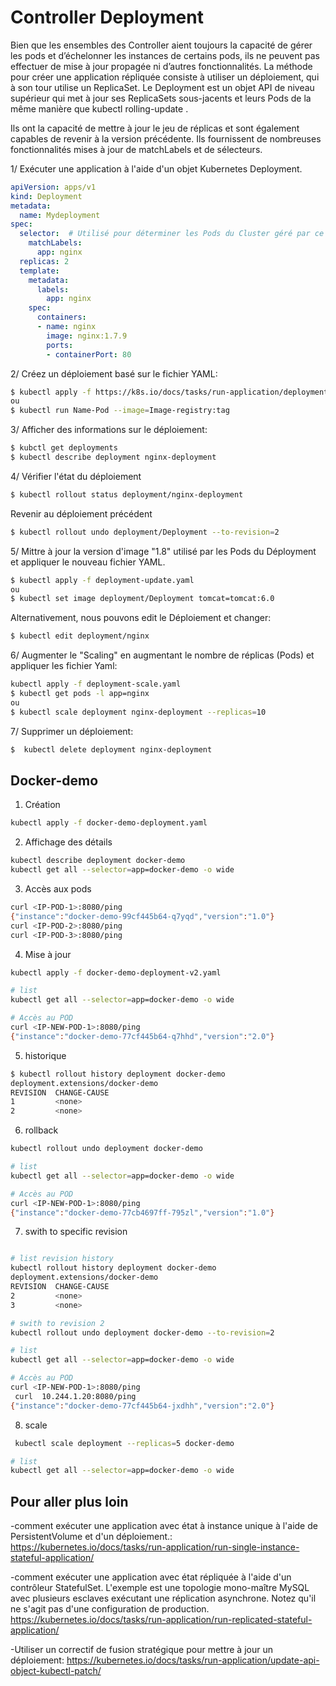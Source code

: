 
# Controller Deployment

Bien que les ensembles des Controller aient toujours la capacité de gérer les pods et d’échelonner les instances de certains pods, ils ne peuvent pas effectuer de mise à jour propagée ni d’autres fonctionnalités. La méthode pour créer une application répliquée consiste à utiliser un déploiement, qui à son tour utilise un ReplicaSet. Le Deployment est un objet API de niveau supérieur qui met à jour ses ReplicaSets sous-jacents et leurs Pods de la même manière que kubectl rolling-update .

Ils ont la capacité de mettre à jour le jeu de réplicas et sont également capables de revenir à la version précédente. Ils fournissent de nombreuses fonctionnalités mises à jour de matchLabels et de sélecteurs.

1/ Exécuter une application à l'aide d'un objet Kubernetes Deployment.
```yaml
apiVersion: apps/v1 
kind: Deployment
metadata:
  name: Mydeployment
spec:
  selector:  # Utilisé pour déterminer les Pods du Cluster géré par ce controller Deployment
    matchLabels:
      app: nginx
  replicas: 2 
  template: 
    metadata:
      labels:
        app: nginx
    spec:
      containers:
      - name: nginx
        image: nginx:1.7.9
        ports:
        - containerPort: 80
```


2/ Créez un déploiement basé sur le fichier YAML:
```bash
$ kubectl apply -f https://k8s.io/docs/tasks/run-application/deployment.yaml
ou
$ kubectl run Name-Pod --image=Image-registry:tag 
```


3/ Afficher des informations sur le déploiement:
```bash
$ kubctl get deployments
$ kubectl describe deployment nginx-deployment 
```


4/ Vérifier l'état du déploiement
```bash
$ kubectl rollout status deployment/nginx-deployment
```
Revenir au déploiement précédent
```bash
$ kubectl rollout undo deployment/Deployment --to-revision=2
```


5/ Mittre à jour la version d'image "1.8" utilisé par les Pods du Déployment et appliquer le nouveau fichier YAML. 
```bash
$ kubectl apply -f deployment-update.yaml 
ou 
$ kubectl set image deployment/Deployment tomcat=tomcat:6.0
```
Alternativement, nous pouvons edit le Déploiement et changer:
```bash
$ kubectl edit deployment/nginx
```


6/ Augmenter le "Scaling" en augmentant le nombre de réplicas (Pods) et appliquer les fichier Yaml:
```bash
kubectl apply -f deployment-scale.yaml
$ kubectl get pods -l app=nginx
ou
$ kubectl scale deployment nginx-deployment --replicas=10 
```

7/ Supprimer un déploiement:
```bash
$  kubectl delete deployment nginx-deployment 
```

## Docker-demo

1. Création

```sh
kubectl apply -f docker-demo-deployment.yaml
```

2. Affichage des détails

```sh
kubectl describe deployment docker-demo
kubectl get all --selector=app=docker-demo -o wide
```

3. Accès aux pods

```sh
curl <IP-POD-1>:8080/ping
{"instance":"docker-demo-99cf445b64-q7yqd","version":"1.0"}
curl <IP-POD-2>:8080/ping
curl <IP-POD-3>:8080/ping
``` 

4. Mise à jour


```sh
kubectl apply -f docker-demo-deployment-v2.yaml

# list
kubectl get all --selector=app=docker-demo -o wide

# Accès au POD
curl <IP-NEW-POD-1>:8080/ping
{"instance":"docker-demo-77cf445b64-q7hhd","version":"2.0"}

```

5. historique

```sh
$ kubectl rollout history deployment docker-demo
deployment.extensions/docker-demo
REVISION  CHANGE-CAUSE
1         <none>
2         <none>
```

6. rollback

```sh
kubectl rollout undo deployment docker-demo

# list
kubectl get all --selector=app=docker-demo -o wide

# Accès au POD
curl <IP-NEW-POD-1>:8080/ping
{"instance":"docker-demo-77cb4697ff-795zl","version":"1.0"}

```

7. swith to specific revision

```sh

# list revision history
kubectl rollout history deployment docker-demo
deployment.extensions/docker-demo
REVISION  CHANGE-CAUSE
2         <none>
3         <none>

# swith to revision 2
kubectl rollout undo deployment docker-demo --to-revision=2

# list
kubectl get all --selector=app=docker-demo -o wide

# Accès au POD
curl <IP-NEW-POD-1>:8080/ping
 curl  10.244.1.20:8080/ping
{"instance":"docker-demo-77cf445b64-jxdhh","version":"2.0"}

```

8. scale

```sh
 kubectl scale deployment --replicas=5 docker-demo

# list
kubectl get all --selector=app=docker-demo -o wide

```



## Pour aller plus loin 
-comment exécuter une application avec état à instance unique à l'aide de PersistentVolume et d'un déploiement.:
https://kubernetes.io/docs/tasks/run-application/run-single-instance-stateful-application/

-comment exécuter une application avec état répliquée à l'aide d'un contrôleur StatefulSet. L'exemple est une topologie mono-maître MySQL avec plusieurs esclaves exécutant une réplication asynchrone. Notez qu'il ne s'agit pas d'une configuration de production. 
https://kubernetes.io/docs/tasks/run-application/run-replicated-stateful-application/

-Utiliser un correctif de fusion stratégique pour mettre à jour un déploiement:
https://kubernetes.io/docs/tasks/run-application/update-api-object-kubectl-patch/
